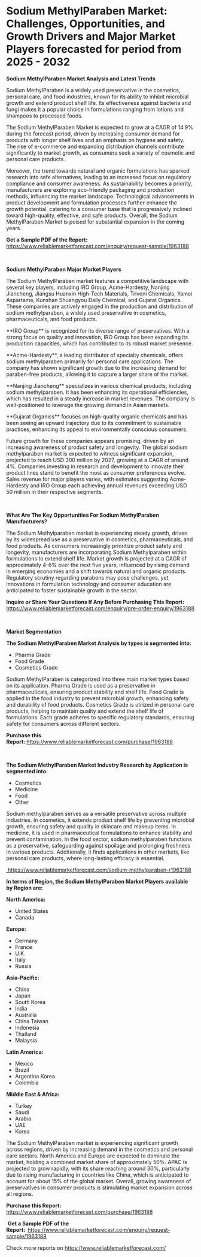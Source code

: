 <p><h1>Sodium MethylParaben Market: Challenges, Opportunities, and Growth Drivers and Major Market Players forecasted for period from 2025 - 2032</h1></p><p><strong>Sodium MethylParaben Market Analysis and Latest Trends</strong></p>
<p><p>Sodium MethylParaben is a widely used preservative in the cosmetics, personal care, and food industries, known for its ability to inhibit microbial growth and extend product shelf life. Its effectiveness against bacteria and fungi makes it a popular choice in formulations ranging from lotions and shampoos to processed foods.</p><p>The Sodium MethylParaben Market is expected to grow at a CAGR of 14.9% during the forecast period, driven by increasing consumer demand for products with longer shelf lives and an emphasis on hygiene and safety. The rise of e-commerce and expanding distribution channels contribute significantly to market growth, as consumers seek a variety of cosmetic and personal care products. </p><p>Moreover, the trend towards natural and organic formulations has sparked research into safe alternatives, leading to an increased focus on regulatory compliance and consumer awareness. As sustainability becomes a priority, manufacturers are exploring eco-friendly packaging and production methods, influencing the market landscape. Technological advancements in product development and formulation processes further enhance the growth potential, catering to a consumer base that is progressively inclined toward high-quality, effective, and safe products. Overall, the Sodium MethylParaben Market is poised for substantial expansion in the coming years.</p></p>
<p><strong>Get a Sample PDF of the Report:&nbsp;</strong> <a href="https://www.reliablemarketforecast.com/enquiry/request-sample/1963188?utm_campaign=2721&utm_medium=2&utm_source=Github&utm_content=ia&utm_term=31032025&utm_id=sodium-methylparaben">https://www.reliablemarketforecast.com/enquiry/request-sample/1963188</a></p>
<p>&nbsp;</p>
<p><strong>Sodium MethylParaben Major Market Players</strong></p>
<p><p>The Sodium MethylParaben market features a competitive landscape with several key players, including IRO Group, Acme-Hardesty, Nanjing Jiancheng, Jiangsu Huanxin High-Tech Materials, Triveni Chemicals, Yamei Aspartame, Kunshan Shuangyou Daily Chemical, and Gujarat Organics. These companies are actively engaged in the production and distribution of sodium methylparaben, a widely used preservative in cosmetics, pharmaceuticals, and food products.</p><p>**IRO Group** is recognized for its diverse range of preservatives. With a strong focus on quality and innovation, IRO Group has been expanding its production capacities, which has contributed to its robust market presence. </p><p>**Acme-Hardesty**, a leading distributor of specialty chemicals, offers sodium methylparaben primarily for personal care applications. The company has shown significant growth due to the increasing demand for paraben-free products, allowing it to capture a larger share of the market.</p><p>**Nanjing Jiancheng** specializes in various chemical products, including sodium methylparaben. It has been enhancing its operational efficiencies, which has resulted in a steady increase in market revenues. The company is well-positioned to leverage the growing demand in Asian markets.</p><p>**Gujarat Organics** focuses on high-quality organic chemicals and has been seeing an upward trajectory due to its commitment to sustainable practices, enhancing its appeal to environmentally conscious consumers.</p><p>Future growth for these companies appears promising, driven by an increasing awareness of product safety and longevity. The global sodium methylparaben market is expected to witness significant expansion, projected to reach USD 300 million by 2027, growing at a CAGR of around 4%. Companies investing in research and development to innovate their product lines stand to benefit the most as consumer preferences evolve. Sales revenue for major players varies, with estimates suggesting Acme-Hardesty and IRO Group each achieving annual revenues exceeding USD 50 million in their respective segments.</p></p>
<p>&nbsp;</p>
<p><strong>What Are The Key Opportunities For Sodium MethylParaben Manufacturers?</strong></p>
<p><p>The Sodium Methylparaben market is experiencing steady growth, driven by its widespread use as a preservative in cosmetics, pharmaceuticals, and food products. As consumers increasingly prioritize product safety and longevity, manufacturers are incorporating Sodium Methylparaben within formulations to extend shelf life. Market growth is projected at a CAGR of approximately 4-6% over the next five years, influenced by rising demand in emerging economies and a shift towards natural and organic products. Regulatory scrutiny regarding parabens may pose challenges, yet innovations in formulation technology and consumer education are anticipated to foster sustainable growth in the sector.</p></p>
<p><strong>Inquire or Share Your Questions If Any Before Purchasing This Report:</strong> <a href="https://www.reliablemarketforecast.com/enquiry/pre-order-enquiry/1963188?utm_campaign=2721&utm_medium=2&utm_source=Github&utm_content=ia&utm_term=31032025&utm_id=sodium-methylparaben">https://www.reliablemarketforecast.com/enquiry/pre-order-enquiry/1963188</a></p>
<p>&nbsp;</p>
<p><strong>Market Segmentation</strong></p>
<p><strong>The Sodium MethylParaben Market Analysis by types is segmented into:</strong></p>
<p><ul><li>Pharma Grade</li><li>Food Grade</li><li>Cosmetics Grade</li></ul></p>
<p><p>Sodium MethylParaben is categorized into three main market types based on its application. Pharma Grade is used as a preservative in pharmaceuticals, ensuring product stability and shelf life. Food Grade is applied in the food industry to prevent microbial growth, enhancing safety and durability of food products. Cosmetics Grade is utilized in personal care products, helping to maintain quality and extend the shelf life of formulations. Each grade adheres to specific regulatory standards, ensuring safety for consumers across different sectors.</p></p>
<p><strong>Purchase this Report:&nbsp;</strong><a href="https://www.reliablemarketforecast.com/purchase/1963188?utm_campaign=2721&utm_medium=2&utm_source=Github&utm_content=ia&utm_term=31032025&utm_id=sodium-methylparaben">https://www.reliablemarketforecast.com/purchase/1963188</a></p>
<p>&nbsp;</p>
<p><strong>The Sodium MethylParaben Market Industry Research by Application is segmented into:</strong></p>
<p><ul><li>Cosmetics</li><li>Medicine</li><li>Food</li><li>Other</li></ul></p>
<p><p>Sodium methylparaben serves as a versatile preservative across multiple industries. In cosmetics, it extends product shelf life by preventing microbial growth, ensuring safety and quality in skincare and makeup items. In medicine, it is used in pharmaceutical formulations to enhance stability and prevent contamination. In the food sector, sodium methylparaben functions as a preservative, safeguarding against spoilage and prolonging freshness in various products. Additionally, it finds applications in other markets, like personal care products, where long-lasting efficacy is essential.</p></p>
<p><a href="https://www.reliablemarketforecast.com/sodium-methylparaben-r1963188?utm_campaign=2721&utm_medium=2&utm_source=Github&utm_content=ia&utm_term=31032025&utm_id=sodium-methylparaben">&nbsp;https://www.reliablemarketforecast.com/sodium-methylparaben-r1963188</a></p>
<p><strong>In terms of Region, the Sodium MethylParaben Market Players available by Region are:</strong></p>
<p>
    <p> <strong> North America: </strong>
        <ul>
            <li>United States</li>
            <li>Canada</li>
        </ul>
        </p> 
    <p> <strong> Europe: </strong>
        <ul>
            <li>Germany</li>
            <li>France</li>
            <li>U.K.</li>
            <li>Italy</li>
            <li>Russia</li>
        </ul>
        </p> 
    <p> <strong> Asia-Pacific: </strong>
        <ul>
            <li>China</li>
            <li>Japan</li>
            <li>South Korea</li>
            <li>India</li>
            <li>Australia</li>
            <li>China Taiwan</li>
            <li>Indonesia</li>
            <li>Thailand</li>
            <li>Malaysia</li>
        </ul>
        </p> 
    <p> <strong> Latin America: </strong>
        <ul>
            <li>Mexico</li>
            <li>Brazil</li>
            <li>Argentina Korea</li>
            <li>Colombia</li>
        </ul>
        </p> 
    <p> <strong> Middle East & Africa: </strong>
        <ul>
            <li>Turkey</li>
            <li>Saudi</li>
            <li>Arabia</li>
            <li>UAE</li>
            <li>Korea</li>
        </ul>
    </p>
    </p>
<p><p>The Sodium MethylParaben market is experiencing significant growth across regions, driven by increasing demand in the cosmetics and personal care sectors. North America and Europe are expected to dominate the market, holding a combined market share of approximately 50%. APAC is projected to grow rapidly, with its share reaching around 30%, particularly due to rising manufacturing in countries like China, which is anticipated to account for about 15% of the global market. Overall, growing awareness of preservatives in consumer products is stimulating market expansion across all regions.</p></p>
<p><strong>Purchase this Report: </strong><a href="https://www.reliablemarketforecast.com/purchase/1963188?utm_campaign=2721&utm_medium=2&utm_source=Github&utm_content=ia&utm_term=31032025&utm_id=sodium-methylparaben">https://www.reliablemarketforecast.com/purchase/1963188</a></p>
<p>&nbsp;<strong>Get a Sample PDF of the Report:&nbsp;&nbsp;</strong><a href="https://www.reliablemarketforecast.com/enquiry/request-sample/1963188?utm_campaign=2721&utm_medium=2&utm_source=Github&utm_content=ia&utm_term=31032025&utm_id=sodium-methylparaben">https://www.reliablemarketforecast.com/enquiry/request-sample/1963188</a></p>
<p><strong></strong></p>
<p>Check more reports on <a href="https://www.reliablemarketforecast.com/?utm_campaign=2721&utm_medium=2&utm_source=Github&utm_content=ia&utm_term=31032025&utm_id=sodium-methylparaben">https://www.reliablemarketforecast.com/</a></p>